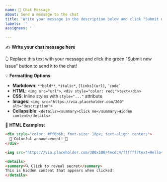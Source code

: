 ```yaml
---
name: 💬 Chat Message
about: Send a message to the chat
title: 'Write your message in the description below and click "Submit new issue"'
labels: ''
assignees: ''

---
```


✍️ **Write your chat message here**

👆 Replace this text with your message and click the green "Submit new issue" button to send it to the chat!

💡 **Formatting Options**: 
- **Markdown**: `**bold**`, `*italic*`, `[links](url)`, `` `code` ``
- **HTML**: `<img src="url">`, `<div style="color: red;">text</div>`
- **CSS**: Inline styles with `style="..."` attribute
- **Images**: `<img src="https://via.placeholder.com/200" alt="description">`
- **Collapsible**: `<details><summary>Click me</summary>Hidden content</details>`

🎨 **HTML Examples:**
```html
<div style="color: #ff6b6b; font-size: 18px; text-align: center;">
  🎉 Colorful announcement! 🎉
</div>

<img src="https://via.placeholder.com/300x100/4ecdc4/ffffff?text=Hello+World" alt="Custom image">

<details>
<summary>🔍 Click to reveal secret</summary>
This is hidden content that appears when clicked!
</details>
```
